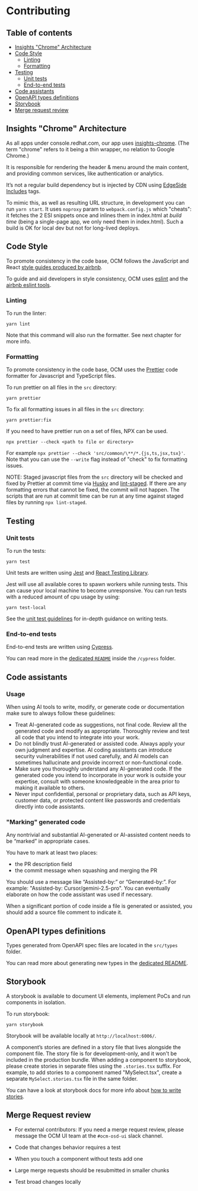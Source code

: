 # Contributing

## Table of contents

- [Insights "Chrome" Architecture](#insights-chrome-architecture)
- [Code Style](#code-style)
  - [Linting](#linting)
  - [Formatting](#formatting)
- [Testing](#testing)
  - [Unit tests](#unit-tests)
  - [End-to-end tests](#end-to-end-tests)
- [Code assistants](#code-assistants)
- [OpenAPI types definitions](#openapi-types-definitions)
- [Storybook](#storybook)
- [Merge request review](#merge-request-review)

## Insights "Chrome" Architecture

As all apps under console.redhat.com, our app uses [insights-chrome](https://github.com/RedHatInsights/insights-chrome).
(The term "chrome" refers to it being a thin wrapper, no relation to Google Chrome.)

It is responsible for rendering the header & menu around the main content, and providing common services, like authentication or analytics.

It’s not a regular build dependency but is injected by CDN using [EdgeSide Includes](https://en.wikipedia.org/wiki/Edge_Side_Includes) tags.

To mimic this, as well as resulting URL structure, in development you can run `yarn start`. It uses `noproxy` param to `webpack.config.js` which "cheats":
it fetches the 2 ESI snippets once and inlines them in index.html at _build time_ (being a single-page app, we only need them in index.html).
Such a build is OK for local dev but not for long-lived deploys.

## Code Style

To promote consistency in the code base, OCM follows the JavaScript and React [style guides produced
by airbnb](https://github.com/airbnb/javascript).

To guide and aid developers in style consistency, OCM uses [eslint](https://eslint.org/) and
the [airbnb eslint
tools](https://github.com/airbnb/javascript/tree/master/packages/eslint-config-airbnb).

### Linting

To run the linter:

```
yarn lint
```

Note that this command will also run the formatter. See next chapter for more info.

### Formatting

To promote consistency in the code base, OCM uses the [Prettier](https://prettier.io/) code formatter for Javascript and TypeScript files.

To run prettier on all files in the `src` directory:

```
yarn prettier
```

To fix all formatting issues in all files in the `src` directory:

```
yarn prettier:fix
```

If you need to have prettier run on a set of files, NPX can be used.

```
npx prettier --check <path to file or directory>
```

For example `npx prettier --check 'src/common/\**/*.{js,ts,jsx,tsx}'`. Note that you can use the `--write` flag instead of "check" to fix formatting issues.

NOTE: Staged javascript files from the `src` directory will be checked and fixed by Prettier at commit time via [Husky](https://typicode.github.io/husky/#/) and [lint-staged](https://github.com/okonet/lint-staged). If there are any formatting errors that cannot be fixed, the commit will not happen. The scripts that are run at commit time can be run at any time against staged files by running `npx lint-staged`.

## Testing

### Unit tests

To run the tests:

```
yarn test
```

Unit tests are written using [Jest](https://jestjs.io/) and [React Testing Library](https://testing-library.com/docs/react-testing-library/intro).

Jest will use all available cores to spawn workers while running tests. This can cause your local machine to become unresponsive.
You can run tests with a reduced amount of cpu usage by using:

```
yarn test-local
```

See the [unit test guidelines](./unit-testing.md) for in-depth guidance on writing tests.

### End-to-end tests

End-to-end tests are written using [Cypress](https://www.cypress.io/).

You can read more in the [dedicated `README`](../cypress/README.md) inside the `/cypress` folder.

## Code assistants

### Usage

When using AI tools to write, modify, or generate code or documentation make sure to always follow these guidelines:

* Treat AI-generated code as suggestions, not final code. Review all the generated code and modify as appropriate. Thoroughly review and test all code that you intend to integrate into your work.
* Do not blindly trust AI-generated or assisted code. Always apply your own judgment and expertise. AI coding assistants can introduce security vulnerabilities if not used carefully, and AI models can sometimes hallucinate and provide incorrect or non-functional code.
* Make sure you thoroughly understand any AI-generated code. If the generated code you intend to incorporate in your work is outside your expertise, consult with someone knowledgeable in the area prior to making it available to others.
* Never input confidential, personal or proprietary data, such as API keys, customer data, or protected content like passwords and credentials directly into code assistants.

### "Marking" generated code

Any nontrivial and substantial AI-generated or AI-assisted content needs to be “marked” in appropriate cases.

You have to mark at least two places: 
* the PR description field
* the commit message when squashing and merging the PR

You should use a message like “Assisted-by:” or “Generated-by:”. For example: "Assisted-by: Cursor/gemini-2.5-pro". You can eventually elaborate on how the code assistant was used if necessary.

When a significant portion of code inside a file is generated or assisted, you should add a source file comment to indicate it.


## OpenAPI types definitions

Types generated from OpenAPI spec files are located in the `src/types` folder.

You can read more about generating new types in the [dedicated README](../openapi/README.md).

## Storybook

A storybook is available to document UI elements, implement PoCs and run components in isolation.

To run storybook:

```
yarn storybook
```

Storybook will be available locally at `http://localhost:6006/`.


A component’s stories are defined in a story file that lives alongside the component file. The story file is for development-only, and it won't be included in the production bundle.
When adding a component to storybook, please create stories in separate files using the `.stories.tsx` suffix. For example, to add stories to a component named "MySelect.tsx", create a separate `MySelect.stories.tsx` file in the same folder.

You can have a look at storybook docs for more info about [how to write stories](https://storybook.js.org/docs/writing-stories).

## Merge Request review

- For external contributors: If you need a merge request review, please message the OCM UI team at the `#ocm-osd-ui` slack channel.

- Code that changes behavior requires a test

- When you touch a component without tests add one

- Large merge requests should be resubmitted in smaller chunks

- Test broad changes locally
